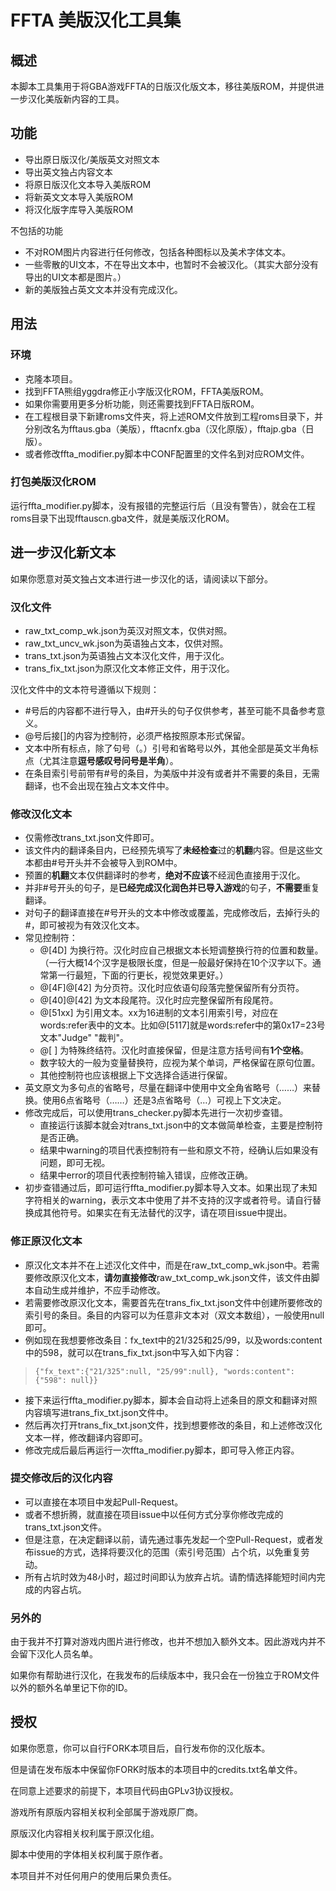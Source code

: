 # FFTA 美版汉化工具集

## 概述

本脚本工具集用于将GBA游戏FFTA的日版汉化版文本，移往美版ROM，并提供进一步汉化美版新内容的工具。

## 功能

- 导出原日版汉化/美版英文对照文本
- 导出英文独占内容文本
- 将原日版汉化文本导入美版ROM
- 将新英文文本导入美版ROM
- 将汉化版字库导入美版ROM

不包括的功能

- 不对ROM图片内容进行任何修改，包括各种图标以及美术字体文本。
- 一些零散的UI文本，不在导出文本中，也暂时不会被汉化。（其实大部分没有导出的UI文本都是图片。）
- 新的美版独占英文文本并没有完成汉化。

## 用法

### 环境

- 克隆本项目。
- 找到FFTA熊组yggdra修正小字版汉化ROM，FFTA美版ROM。
- 如果你需要用更多分析功能，则还需要找到FFTA日版ROM。
- 在工程根目录下新建roms文件夹，将上述ROM文件放到工程roms目录下，并分别改名为fftaus.gba（美版），fftacnfx.gba（汉化原版），fftajp.gba（日版）。
- 或者修改ffta_modifier.py脚本中CONF配置里的文件名到对应ROM文件。

### 打包美版汉化ROM

运行ffta_modifier.py脚本，没有报错的完整运行后（且没有警告），就会在工程roms目录下出现fftauscn.gba文件，就是美版汉化ROM。

## 进一步汉化新文本

如果你愿意对英文独占文本进行进一步汉化的话，请阅读以下部分。

### 汉化文件

- raw_txt_comp_wk.json为英汉对照文本，仅供对照。
- raw_txt_uncv_wk.json为英语独占文本，仅供对照。
- trans_txt.json为英语独占文本汉化文件，用于汉化。
- trans_fix_txt.json为原汉化文本修正文件，用于汉化。

汉化文件中的文本符号遵循以下规则：

- #号后的内容都不进行导入，由#开头的句子仅供参考，甚至可能不具备参考意义。
- @号后接[]的内容为控制符，必须严格按照原本形式保留。
- 文本中所有标点，除了句号（。）引号和省略号以外，其他全部是英文半角标点（尤其注意**逗号感叹号问号是半角**）。
- 在条目索引号前带有#号的条目，为美版中并没有或者并不需要的条目，无需翻译，也不会出现在独占文本文件中。

### 修改汉化文本

- 仅需修改trans_txt.json文件即可。
- 该文件内的翻译条目内，已经预先填写了**未经检查**过的**机翻**内容。但是这些文本都由#号开头并不会被导入到ROM中。
- 预置的**机翻**文本仅供翻译时的参考，**绝对不应该**不经润色直接用于汉化。
- 并非#号开头的句子，是**已经完成汉化润色并已导入游戏**的句子，**不需要**重复翻译。
- 对句子的翻译直接在#号开头的文本中修改或覆盖，完成修改后，去掉行头的#，即可被视为有效汉化文本。
- 常见控制符：
    - @[4D] 为换行符。汉化时应自己根据文本长短调整换行符的位置和数量。（一行大概14个汉字是极限长度，但是一般最好保持在10个汉字以下。通常第一行最短，下面的行更长，视觉效果更好。）
    - @[4F]@[42] 为分页符。汉化时应依语句段落完整保留所有分页符。
    - @[40]@[42] 为文本段尾符。汉化时应完整保留所有段尾符。
    - @[51xx] 为引用文本。xx为16进制的文本引用索引号，对应在words:refer表中的文本。比如@[5117]就是words:refer中的第0x17=23号文本"Judge" "裁判"。
    - @[ ] 为特殊终结符。汉化时直接保留，但是注意方括号间有**1个空格**。
    - 数字较大的一般为变量替换符，应视为某个单词，严格保留在原句位置。
    - 其他控制符也应该根据上下文选择合适进行保留。
- 英文原文为多句点的省略号，尽量在翻译中使用中文全角省略号（……）来替换。使用6点省略号（……）还是3点省略号（…）可视上下文决定。
- 修改完成后，可以使用trans_checker.py脚本先进行一次初步查错。
    - 直接运行该脚本就会对trans_txt.json中的文本做简单检查，主要是控制符是否正确。
    - 结果中warning的项目代表控制符有一些和原文不符，经确认后如果没有问题，即可无视。
    - 结果中error的项目代表控制符输入错误，应修改正确。
- 初步查错通过后，即可运行ffta_modifier.py脚本导入文本。如果出现了未知字符相关的warning，表示文本中使用了并不支持的汉字或者符号。请自行替换成其他符号。如果实在有无法替代的汉字，请在项目issue中提出。

### 修正原汉化文本

- 原汉化文本并不在上述汉化文件中，而是在raw_txt_comp_wk.json中。若需要修改原汉化文本，**请勿直接修改**raw_txt_comp_wk.json文件，该文件由脚本自动生成并维护，不应手动修改。
- 若需要修改原汉化文本，需要首先在trans_fix_txt.json文件中创建所要修改的索引号的条目。条目的内容可以为任意非文本对（双文本数组），一般使用null即可。
- 例如现在我想要修改条目：fx_text中的21/325和25/99，以及words:content中的598，就可以在trans_fix_txt.json中写入如下内容：

> `{"fx_text":{"21/325":null, "25/99":null}, "words:content":{"598": null}}`

- 接下来运行ffta_modifier.py脚本，脚本会自动将上述条目的原文和翻译对照内容填写进trans_fix_txt.json文件中。
- 然后再次打开trans_fix_txt.json文件，找到想要修改的条目，和上述修改汉化文本一样，修改翻译内容即可。
- 修改完成后最后再运行一次ffta_modifier.py脚本，即可导入修正内容。

### 提交修改后的汉化内容

- 可以直接在本项目中发起Pull-Request。
- 或者不想折腾，就直接在项目issue中以任何方式分享你修改完成的trans_txt.json文件。
- 但是注意，在决定翻译以前，请先通过事先发起一个空Pull-Request，或者发布issue的方式，选择将要汉化的范围（索引号范围）占个坑，以免重复劳动。
- 所有占坑时效为48小时，超过时间即认为放弃占坑。请酌情选择能短时间内完成的内容占坑。

### 另外的

由于我并不打算对游戏内图片进行修改，也并不想加入额外文本。因此游戏内并不会留下汉化人员名单。

如果你有帮助进行汉化，在我发布的后续版本中，我只会在一份独立于ROM文件以外的额外名单里记下你的ID。

## 授权

如果你愿意，你可以自行FORK本项目后，自行发布你的汉化版本。

但是请在发布版本中保留你FORK时版本的本项目中的credits.txt名单文件。

在同意上述要求的前提下，本项目代码由GPLv3协议授权。

游戏所有原版内容相关权利全部属于游戏原厂商。

原版汉化内容相关权利属于原汉化组。

脚本中使用的字体相关权利属于原作者。

本项目并不对任何用户的使用后果负责任。
